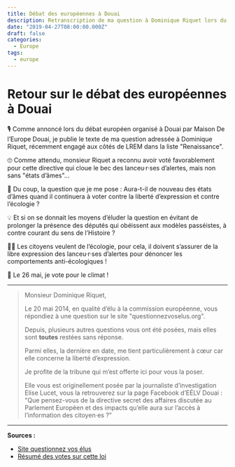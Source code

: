 ```yaml
---
title: Débat des européennes à Douai
description: Retranscription de ma question à Dominique Riquet lors du débat européen à Douai.
date: "2019-04-27T08:00:00.000Z"
draft: false
categories:
  - Europe
tags:
  - europe
---
```


# Retour sur le débat des européennes à Douai

🎙️ Comme annoncé lors du débat européen organisé à Douai par Maison De l’Europe Douai, je publie le texte de ma question adressée à Dominique Riquet, récemment engagé aux côtés de LREM dans la liste "Renaissance".

🙄 Comme attendu, monsieur Riquet a reconnu avoir voté favorablement pour cette directive qui cloue le bec des lanceu·r·ses d’alertes, mais non sans "états d’âmes"...

🤔 Du coup, la question que je me pose : Aura-t-il de nouveau des états d’âmes quand il continuera à voter contre la liberté d’expression et contre l’écologie ?

💡 Et si on se donnait les moyens d’éluder la question en évitant de prolonger la présence des députés qui obéissent aux modèles passéistes, à contre courant du sens de l’Histoire ?

✊🏿 Les citoyens veulent de l’écologie, pour cela, il doivent s’assurer de la libre expression des lanceu·r·ses d’alertes pour dénoncer les comportements anti-écologiques !

🙋 Le 26 mai, je vote pour le climat !

---

> Monsieur Dominique Riquet,
>
> Le 20 mai 2014, en qualité d’élu à la commission européenne, vous répondiez à une question sur le site "questionnezvoselus.org".
>
> Depuis, plusieurs autres questions vous ont été posées, mais elles sont **toutes** restées sans réponse.
>
> Parmi elles, la dernière en date, me tient particulièrement à cœur car elle concerne la liberté d’expression.
>
> Je profite de la tribune qui m’est offerte ici pour vous la poser.
>
> Elle vous est originellement posée par la journaliste d’investigation Elise Lucet, vous la retrouverez sur la page Facebook d’EÉLV Douai :
> "Que pensez-vous de la directive secret des affaires discutée au Parlement Européen et des impacts qu’elle aura sur l’accès à l’information des citoyen·es ?"

---

**Sources :**

- [Site questionnez vos élus](https://questionnezvoselus.org/users/dominique-riquet)
- [Résumé des votes sur cette loi](https://corporateeurope.org/en/power-lobbies/2016/04/trade-secrets-who-voted-what)
